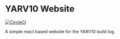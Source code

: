 YARV10 Website
===

[![CircleCI](https://circleci.com/gh/parabuzzle/yarv10.svg?style=svg)](https://circleci.com/gh/parabuzzle/yarv10)

A simple react based website for the YARV10 build log.
